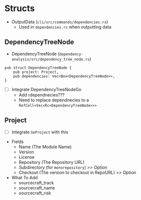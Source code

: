 # Structs
- OutputData (`cli/src/commands/dependencies.rs`)
    - Used in `dependencies.rs` when outputting data

## DependencyTreeNode
- DependencyTreeNode (`dependency-analysis/src/dependency_tree_node.rs`)
```
pub struct DependencyTreeNode {
    pub project: Project,
    pub dependencies: Vec<Box<DependencyTreeNode>>,
}
```

- [ ] Integrate DependencyTreeNodeGo
    - Add rdependnecies???
    - Need to replace dependnecies to a `RefCell<Vec<Rc<DependencyTreeNode>>>`




## Project
- [ ] Integrate `GoProject` with this

- Fields
    - Name (The Module Name)
    - Version
    - License
    - Repository (The Repository URL)
    - Subdirectory (for `monorepository`) >> Option<String>
    - Checkout (The version to checkout in RepoURL) >> Option<String>
- What To Add
    - sourcecraft_track
    - sourcecraft_name
    - sourcecraft_risk


